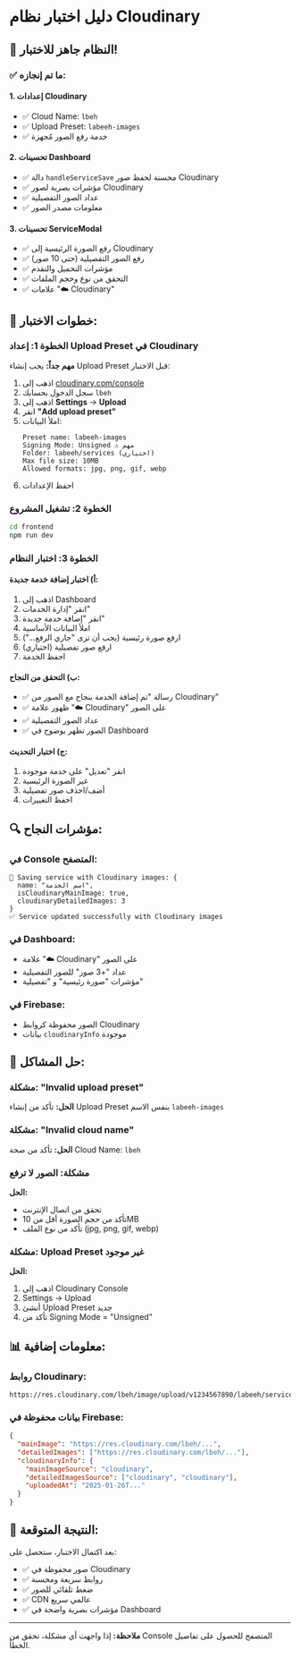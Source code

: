 # دليل اختبار نظام Cloudinary

## 🚀 النظام جاهز للاختبار!

### ✅ ما تم إنجازه:

#### 1. **إعدادات Cloudinary**
- ✅ Cloud Name: `lbeh`
- ✅ Upload Preset: `labeeh-images`
- ✅ خدمة رفع الصور مُجهزة

#### 2. **تحسينات Dashboard**
- ✅ دالة `handleServiceSave` محسنة لحفظ صور Cloudinary
- ✅ مؤشرات بصرية لصور Cloudinary
- ✅ عداد الصور التفصيلية
- ✅ معلومات مصدر الصور

#### 3. **تحسينات ServiceModal**
- ✅ رفع الصورة الرئيسية إلى Cloudinary
- ✅ رفع الصور التفصيلية (حتى 10 صور)
- ✅ مؤشرات التحميل والتقدم
- ✅ التحقق من نوع وحجم الملفات
- ✅ علامات "☁️ Cloudinary"

## 🔧 خطوات الاختبار:

### الخطوة 1: إعداد Upload Preset في Cloudinary

**مهم جداً:** يجب إنشاء Upload Preset قبل الاختبار:

1. اذهب إلى [cloudinary.com/console](https://cloudinary.com/console)
2. سجل الدخول بحسابك `lbeh`
3. اذهب إلى **Settings** → **Upload**
4. انقر **"Add upload preset"**
5. املأ البيانات:
   ```
   Preset name: labeeh-images
   Signing Mode: Unsigned ⚠️ مهم
   Folder: labeeh/services (اختياري)
   Max file size: 10MB
   Allowed formats: jpg, png, gif, webp
   ```
6. احفظ الإعدادات

### الخطوة 2: تشغيل المشروع

```bash
cd frontend
npm run dev
```

### الخطوة 3: اختبار النظام

#### أ) اختبار إضافة خدمة جديدة:
1. اذهب إلى Dashboard
2. انقر "إدارة الخدمات"
3. انقر "إضافة خدمة جديدة"
4. املأ البيانات الأساسية
5. ارفع صورة رئيسية (يجب أن ترى "جاري الرفع...")
6. ارفع صور تفصيلية (اختياري)
7. احفظ الخدمة

#### ب) التحقق من النجاح:
- ✅ رسالة "تم إضافة الخدمة بنجاح مع الصور من Cloudinary"
- ✅ ظهور علامة "☁️ Cloudinary" على الصور
- ✅ عداد الصور التفصيلية
- ✅ الصور تظهر بوضوح في Dashboard

#### ج) اختبار التحديث:
1. انقر "تعديل" على خدمة موجودة
2. غير الصورة الرئيسية
3. أضف/احذف صور تفصيلية
4. احفظ التغييرات

## 🔍 مؤشرات النجاح:

### في Console المتصفح:
```
💾 Saving service with Cloudinary images: {
  name: "اسم الخدمة",
  isCloudinaryMainImage: true,
  cloudinaryDetailedImages: 3
}
✅ Service updated successfully with Cloudinary images
```

### في Dashboard:
- علامة "☁️ Cloudinary" على الصور
- عداد "+3 صور" للصور التفصيلية
- مؤشرات "صورة رئيسية" و "تفصيلية"

### في Firebase:
- الصور محفوظة كروابط Cloudinary
- بيانات `cloudinaryInfo` موجودة

## 🐛 حل المشاكل:

### مشكلة: "Invalid upload preset"
**الحل:** تأكد من إنشاء Upload Preset بنفس الاسم `labeeh-images`

### مشكلة: "Invalid cloud name"
**الحل:** تأكد من صحة Cloud Name: `lbeh`

### مشكلة: الصور لا ترفع
**الحل:** 
- تحقق من اتصال الإنترنت
- تأكد من حجم الصورة أقل من 10MB
- تأكد من نوع الملف (jpg, png, gif, webp)

### مشكلة: Upload Preset غير موجود
**الحل:** 
1. اذهب إلى Cloudinary Console
2. Settings → Upload
3. أنشئ Upload Preset جديد
4. تأكد من Signing Mode = "Unsigned"

## 📊 معلومات إضافية:

### روابط Cloudinary:
```
https://res.cloudinary.com/lbeh/image/upload/v1234567890/labeeh/services/sample.jpg
```

### بيانات محفوظة في Firebase:
```json
{
  "mainImage": "https://res.cloudinary.com/lbeh/...",
  "detailedImages": ["https://res.cloudinary.com/lbeh/..."],
  "cloudinaryInfo": {
    "mainImageSource": "cloudinary",
    "detailedImagesSource": ["cloudinary", "cloudinary"],
    "uploadedAt": "2025-01-26T..."
  }
}
```

## 🎯 النتيجة المتوقعة:

بعد اكتمال الاختبار، ستحصل على:
- ✅ صور محفوظة في Cloudinary
- ✅ روابط سريعة ومحسنة
- ✅ ضغط تلقائي للصور
- ✅ CDN عالمي سريع
- ✅ مؤشرات بصرية واضحة في Dashboard

---

**ملاحظة:** إذا واجهت أي مشكلة، تحقق من Console المتصفح للحصول على تفاصيل الخطأ. 